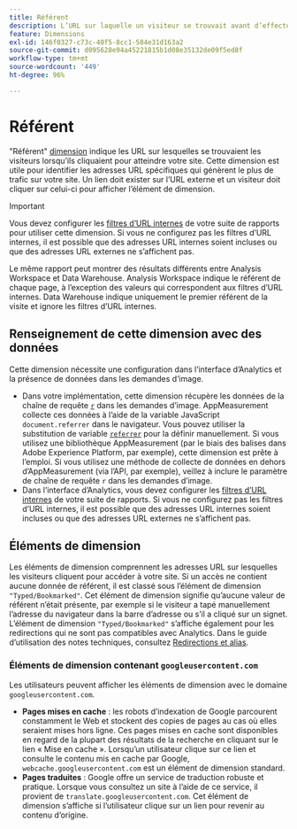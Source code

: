 ```yaml
---
title: Référent
description: L’URL sur laquelle un visiteur se trouvait avant d’effectuer un clic pour accéder à votre site.
feature: Dimensions
exl-id: 146f0327-c73c-40f5-8cc1-584e31d163a2
source-git-commit: d095628e94a45221815b1d08e35132de09f5ed8f
workflow-type: tm+mt
source-wordcount: '449'
ht-degree: 96%

---
```


# Référent

&quot;Référent&quot; [dimension](overview.md) indique les URL sur lesquelles se trouvaient les visiteurs lorsqu’ils cliquaient pour atteindre votre site. Cette dimension est utile pour identifier les adresses URL spécifiques qui génèrent le plus de trafic sur votre site. Un lien doit exister sur l’URL externe et un visiteur doit cliquer sur celui-ci pour afficher l’élément de dimension.

>[!IMPORTANT]
>
>Vous devez configurer les [filtres d’URL internes](/help/admin/admin/c-manage-report-suites/c-edit-report-suites/general/internal-url-filter-admin.md) de votre suite de rapports pour utiliser cette dimension. Si vous ne configurez pas les filtres d’URL internes, il est possible que des adresses URL internes soient incluses ou que des adresses URL externes ne s’affichent pas.

Le même rapport peut montrer des résultats différents entre Analysis Workspace et Data Warehouse. Analysis Workspace indique le référent de chaque page, à l’exception des valeurs qui correspondent aux filtres d’URL internes. Data Warehouse indique uniquement le premier référent de la visite et ignore les filtres d’URL internes.

## Renseignement de cette dimension avec des données

Cette dimension nécessite une configuration dans l’interface d’Analytics et la présence de données dans les demandes d’image.

* Dans votre implémentation, cette dimension récupère les données de la chaîne de requête [`r`](/help/implement/validate/query-parameters.md) dans les demandes d’image. AppMeasurement collecte ces données à l’aide de la variable JavaScript `document.referrer` dans le navigateur. Vous pouvez utiliser la substitution de variable [`referrer`](/help/implement/vars/page-vars/referrer.md) pour la définir manuellement. Si vous utilisez une bibliothèque AppMeasurement (par le biais des balises dans Adobe Experience Platform, par exemple), cette dimension est prête à l’emploi. Si vous utilisez une méthode de collecte de données en dehors d’AppMeasurement (via l’API, par exemple), veillez à inclure le paramètre de chaîne de requête `r` dans les demandes d’image.
* Dans l’interface d’Analytics, vous devez configurer les [filtres d’URL internes](/help/admin/admin/c-manage-report-suites/c-edit-report-suites/general/internal-url-filter-admin.md) de votre suite de rapports. Si vous ne configurez pas les filtres d’URL internes, il est possible que des adresses URL internes soient incluses ou que des adresses URL externes ne s’affichent pas.

## Éléments de dimension

Les éléments de dimension comprennent les adresses URL sur lesquelles les visiteurs cliquent pour accéder à votre site. Si un accès ne contient aucune donnée de référent, il est classé sous l’élément de dimension `"Typed/Bookmarked"`. Cet élément de dimension signifie qu’aucune valeur de référent n’était présente, par exemple si le visiteur a tapé manuellement l’adresse du navigateur dans la barre d’adresse ou s’il a cliqué sur un signet. L’élément de dimension `"Typed/Bookmarked"` s’affiche également pour les redirections qui ne sont pas compatibles avec Analytics. Dans le guide d’utilisation des notes techniques, consultez [Redirections et alias](/help/technotes/redirects.md).

### Éléments de dimension contenant `googleusercontent.com`

Les utilisateurs peuvent afficher les éléments de dimension avec le domaine `googleusercontent.com`.

* **Pages mises en cache** : les robots d’indexation de Google parcourent constamment le Web et stockent des copies de pages au cas où elles seraient mises hors ligne. Ces pages mises en cache sont disponibles en regard de la plupart des résultats de la recherche en cliquant sur le lien « Mise en cache ». Lorsqu’un utilisateur clique sur ce lien et consulte le contenu mis en cache par Google, `webcache.googleusercontent.com` est un élément de dimension standard.
* **Pages traduites** : Google offre un service de traduction robuste et pratique. Lorsque vous consultez un site à l’aide de ce service, il provient de `translate.googleusercontent.com`. Cet élément de dimension s’affiche si l’utilisateur clique sur un lien pour revenir au contenu d’origine.
